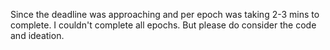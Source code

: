 Since the deadline was approaching and per epoch was taking 2-3 mins to complete. I couldn't complete all epochs. But please do consider the code and ideation.
